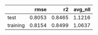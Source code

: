 |          |   rmse |     r2 |   avg_nll |
|:---------|-------:|-------:|----------:|
| test     | 0.8053 | 0.8465 |    1.1216 |
| training | 0.8154 | 0.8499 |    1.0637 |